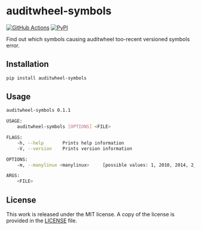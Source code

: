 # auditwheel-symbols

[![GitHub Actions](https://github.com/messense/auditwheel-symbols/workflows/CI/badge.svg)](https://github.com/messense/auditwheel-symbols/actions?query=workflow%3ACI)
[![PyPI](https://img.shields.io/pypi/v/auditwheel-symbols.svg)](https://pypi.org/project/auditwheel-symbols)

Find out which symbols causing auditwheel too-recent versioned symbols error.

## Installation

```bash
pip install auditwheel-symbols
```

## Usage

```bash
auditwheel-symbols 0.1.1

USAGE:
    auditwheel-symbols [OPTIONS] <FILE>

FLAGS:
    -h, --help       Prints help information
    -V, --version    Prints version information

OPTIONS:
    -m, --manylinux <manylinux>     [possible values: 1, 2010, 2014, 2_24]

ARGS:
    <FILE>
```

## License

This work is released under the MIT license. A copy of the license is provided in the [LICENSE](../LICENSE) file.
